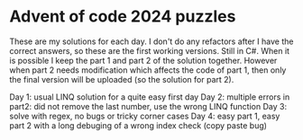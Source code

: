 # Advent of code 2024 puzzles

These are my solutions for each day. I don't do any refactors after I have the correct answers, so these are the first working versions. Still in C#. When it is possible I keep the part 1 and part 2 of the solution together. However when part 2 needs modification which affects the code of part 1, then only the final version will be uploaded (so the solution for part 2).

Day 1: usual LINQ solution for a quite easy first day
Day 2: multiple errors in part2: did not remove the last number, use the wrong LINQ function
Day 3: solve with regex, no bugs or tricky corner cases
Day 4: easy part 1, easy part 2 with a long debuging of a wrong index check (copy paste bug)